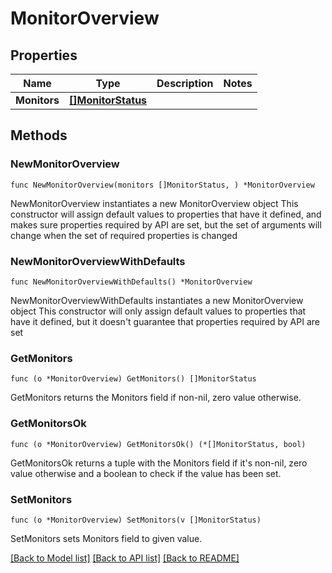 # MonitorOverview

## Properties

Name | Type | Description | Notes
------------ | ------------- | ------------- | -------------
**Monitors** | [**[]MonitorStatus**](MonitorStatus.md) |  | 

## Methods

### NewMonitorOverview

`func NewMonitorOverview(monitors []MonitorStatus, ) *MonitorOverview`

NewMonitorOverview instantiates a new MonitorOverview object
This constructor will assign default values to properties that have it defined,
and makes sure properties required by API are set, but the set of arguments
will change when the set of required properties is changed

### NewMonitorOverviewWithDefaults

`func NewMonitorOverviewWithDefaults() *MonitorOverview`

NewMonitorOverviewWithDefaults instantiates a new MonitorOverview object
This constructor will only assign default values to properties that have it defined,
but it doesn't guarantee that properties required by API are set

### GetMonitors

`func (o *MonitorOverview) GetMonitors() []MonitorStatus`

GetMonitors returns the Monitors field if non-nil, zero value otherwise.

### GetMonitorsOk

`func (o *MonitorOverview) GetMonitorsOk() (*[]MonitorStatus, bool)`

GetMonitorsOk returns a tuple with the Monitors field if it's non-nil, zero value otherwise
and a boolean to check if the value has been set.

### SetMonitors

`func (o *MonitorOverview) SetMonitors(v []MonitorStatus)`

SetMonitors sets Monitors field to given value.



[[Back to Model list]](../README.md#documentation-for-models) [[Back to API list]](../README.md#documentation-for-api-endpoints) [[Back to README]](../README.md)


